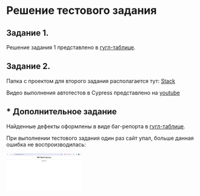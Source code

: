 # Решение тестового задания

## Задание 1.
Решение задания 1 представлено в [гугл-таблице](https://docs.google.com/spreadsheets/d/19Z5NswmldoCesOC1lD_wfrVvf1l1C9mDMyT6Fyo6hcs/edit).

## Задание 2.
Папка с проектом для второго задания располагается тут: [Stack](./Stack)

Видео выполнения автотестов в Cypress представлено на [youtube](https://youtu.be/FtNF2HrEKBc)

## * Дополнительное задание
Найденные дефекты оформлены в виде баг-репорта в [гугл-таблице](https://docs.google.com/spreadsheets/d/1Ae2IEUjI7zj8tFMwuySexC8VRySEdVRCAebccGpBWSQ/edit).

При выполнении тестового задания один раз сайт упал, больше данная ошибка не воспроизводилась:

<img width="200" alt="error 502" src="./Stack/error_502.PNG">

